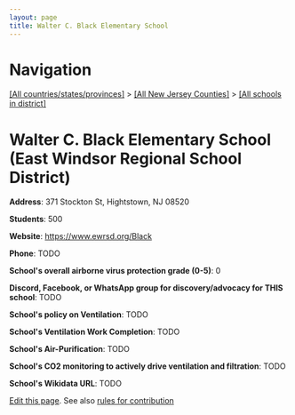 ```yaml
---
layout: page
title: Walter C. Black Elementary School
---
```

# Navigation

[[All countries/states/provinces]](../../..) > [[All New Jersey Counties]](../..) > [[All schools in district]](..)

# Walter C. Black Elementary School (East Windsor Regional School District)

**Address**: 371 Stockton St, Hightstown, NJ 08520

**Students**: 500

**Website**: <https://www.ewrsd.org/Black>

**Phone**: TODO

**School's overall airborne virus protection grade (0-5)**: 0

**Discord, Facebook, or WhatsApp group for discovery/advocacy for THIS school**: TODO

**School's policy on Ventilation**: TODO

**School's Ventilation Work Completion**: TODO

**School's Air-Purification**: TODO

**School's CO2 monitoring to actively drive ventilation and filtration**: TODO

**School's Wikidata URL**: TODO


[Edit this page](https://github.com/ventilate-schools/NJ/edit/main/./East_Windsor_Regional_School_District/Walter_C._Black_Elementary_School.md). See also [rules for contribution](../../../contribution-rules/)